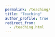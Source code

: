 ```yaml
---
permalink: /teaching/
title: "Teaching"
author_profile: true
redirect_from: 
  - /teaching.html
---
```






